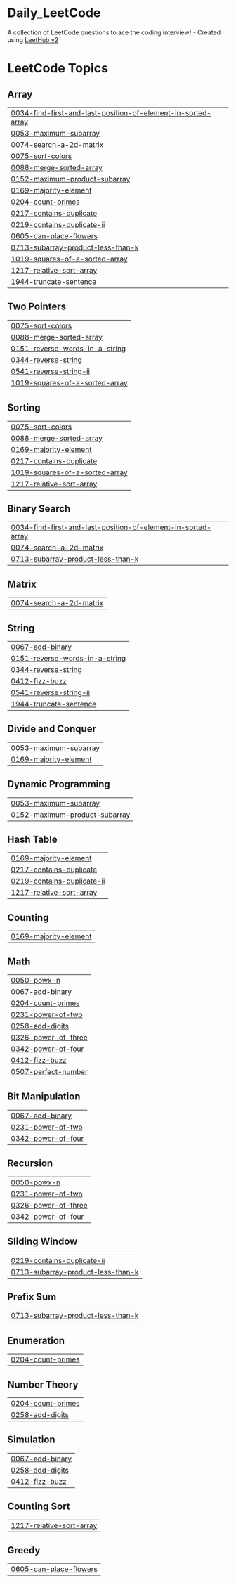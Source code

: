# Daily_LeetCode
A collection of LeetCode questions to ace the coding interview! - Created using [LeetHub v2](https://github.com/arunbhardwaj/LeetHub-2.0)

<!---LeetCode Topics Start-->
# LeetCode Topics
## Array
|  |
| ------- |
| [0034-find-first-and-last-position-of-element-in-sorted-array](https://github.com/pravin4422/Daily_LeetCode/tree/master/0034-find-first-and-last-position-of-element-in-sorted-array) |
| [0053-maximum-subarray](https://github.com/pravin4422/Daily_LeetCode/tree/master/0053-maximum-subarray) |
| [0074-search-a-2d-matrix](https://github.com/pravin4422/Daily_LeetCode/tree/master/0074-search-a-2d-matrix) |
| [0075-sort-colors](https://github.com/pravin4422/Daily_LeetCode/tree/master/0075-sort-colors) |
| [0088-merge-sorted-array](https://github.com/pravin4422/Daily_LeetCode/tree/master/0088-merge-sorted-array) |
| [0152-maximum-product-subarray](https://github.com/pravin4422/Daily_LeetCode/tree/master/0152-maximum-product-subarray) |
| [0169-majority-element](https://github.com/pravin4422/Daily_LeetCode/tree/master/0169-majority-element) |
| [0204-count-primes](https://github.com/pravin4422/Daily_LeetCode/tree/master/0204-count-primes) |
| [0217-contains-duplicate](https://github.com/pravin4422/Daily_LeetCode/tree/master/0217-contains-duplicate) |
| [0219-contains-duplicate-ii](https://github.com/pravin4422/Daily_LeetCode/tree/master/0219-contains-duplicate-ii) |
| [0605-can-place-flowers](https://github.com/pravin4422/Daily_LeetCode/tree/master/0605-can-place-flowers) |
| [0713-subarray-product-less-than-k](https://github.com/pravin4422/Daily_LeetCode/tree/master/0713-subarray-product-less-than-k) |
| [1019-squares-of-a-sorted-array](https://github.com/pravin4422/Daily_LeetCode/tree/master/1019-squares-of-a-sorted-array) |
| [1217-relative-sort-array](https://github.com/pravin4422/Daily_LeetCode/tree/master/1217-relative-sort-array) |
| [1944-truncate-sentence](https://github.com/pravin4422/Daily_LeetCode/tree/master/1944-truncate-sentence) |
## Two Pointers
|  |
| ------- |
| [0075-sort-colors](https://github.com/pravin4422/Daily_LeetCode/tree/master/0075-sort-colors) |
| [0088-merge-sorted-array](https://github.com/pravin4422/Daily_LeetCode/tree/master/0088-merge-sorted-array) |
| [0151-reverse-words-in-a-string](https://github.com/pravin4422/Daily_LeetCode/tree/master/0151-reverse-words-in-a-string) |
| [0344-reverse-string](https://github.com/pravin4422/Daily_LeetCode/tree/master/0344-reverse-string) |
| [0541-reverse-string-ii](https://github.com/pravin4422/Daily_LeetCode/tree/master/0541-reverse-string-ii) |
| [1019-squares-of-a-sorted-array](https://github.com/pravin4422/Daily_LeetCode/tree/master/1019-squares-of-a-sorted-array) |
## Sorting
|  |
| ------- |
| [0075-sort-colors](https://github.com/pravin4422/Daily_LeetCode/tree/master/0075-sort-colors) |
| [0088-merge-sorted-array](https://github.com/pravin4422/Daily_LeetCode/tree/master/0088-merge-sorted-array) |
| [0169-majority-element](https://github.com/pravin4422/Daily_LeetCode/tree/master/0169-majority-element) |
| [0217-contains-duplicate](https://github.com/pravin4422/Daily_LeetCode/tree/master/0217-contains-duplicate) |
| [1019-squares-of-a-sorted-array](https://github.com/pravin4422/Daily_LeetCode/tree/master/1019-squares-of-a-sorted-array) |
| [1217-relative-sort-array](https://github.com/pravin4422/Daily_LeetCode/tree/master/1217-relative-sort-array) |
## Binary Search
|  |
| ------- |
| [0034-find-first-and-last-position-of-element-in-sorted-array](https://github.com/pravin4422/Daily_LeetCode/tree/master/0034-find-first-and-last-position-of-element-in-sorted-array) |
| [0074-search-a-2d-matrix](https://github.com/pravin4422/Daily_LeetCode/tree/master/0074-search-a-2d-matrix) |
| [0713-subarray-product-less-than-k](https://github.com/pravin4422/Daily_LeetCode/tree/master/0713-subarray-product-less-than-k) |
## Matrix
|  |
| ------- |
| [0074-search-a-2d-matrix](https://github.com/pravin4422/Daily_LeetCode/tree/master/0074-search-a-2d-matrix) |
## String
|  |
| ------- |
| [0067-add-binary](https://github.com/pravin4422/Daily_LeetCode/tree/master/0067-add-binary) |
| [0151-reverse-words-in-a-string](https://github.com/pravin4422/Daily_LeetCode/tree/master/0151-reverse-words-in-a-string) |
| [0344-reverse-string](https://github.com/pravin4422/Daily_LeetCode/tree/master/0344-reverse-string) |
| [0412-fizz-buzz](https://github.com/pravin4422/Daily_LeetCode/tree/master/0412-fizz-buzz) |
| [0541-reverse-string-ii](https://github.com/pravin4422/Daily_LeetCode/tree/master/0541-reverse-string-ii) |
| [1944-truncate-sentence](https://github.com/pravin4422/Daily_LeetCode/tree/master/1944-truncate-sentence) |
## Divide and Conquer
|  |
| ------- |
| [0053-maximum-subarray](https://github.com/pravin4422/Daily_LeetCode/tree/master/0053-maximum-subarray) |
| [0169-majority-element](https://github.com/pravin4422/Daily_LeetCode/tree/master/0169-majority-element) |
## Dynamic Programming
|  |
| ------- |
| [0053-maximum-subarray](https://github.com/pravin4422/Daily_LeetCode/tree/master/0053-maximum-subarray) |
| [0152-maximum-product-subarray](https://github.com/pravin4422/Daily_LeetCode/tree/master/0152-maximum-product-subarray) |
## Hash Table
|  |
| ------- |
| [0169-majority-element](https://github.com/pravin4422/Daily_LeetCode/tree/master/0169-majority-element) |
| [0217-contains-duplicate](https://github.com/pravin4422/Daily_LeetCode/tree/master/0217-contains-duplicate) |
| [0219-contains-duplicate-ii](https://github.com/pravin4422/Daily_LeetCode/tree/master/0219-contains-duplicate-ii) |
| [1217-relative-sort-array](https://github.com/pravin4422/Daily_LeetCode/tree/master/1217-relative-sort-array) |
## Counting
|  |
| ------- |
| [0169-majority-element](https://github.com/pravin4422/Daily_LeetCode/tree/master/0169-majority-element) |
## Math
|  |
| ------- |
| [0050-powx-n](https://github.com/pravin4422/Daily_LeetCode/tree/master/0050-powx-n) |
| [0067-add-binary](https://github.com/pravin4422/Daily_LeetCode/tree/master/0067-add-binary) |
| [0204-count-primes](https://github.com/pravin4422/Daily_LeetCode/tree/master/0204-count-primes) |
| [0231-power-of-two](https://github.com/pravin4422/Daily_LeetCode/tree/master/0231-power-of-two) |
| [0258-add-digits](https://github.com/pravin4422/Daily_LeetCode/tree/master/0258-add-digits) |
| [0326-power-of-three](https://github.com/pravin4422/Daily_LeetCode/tree/master/0326-power-of-three) |
| [0342-power-of-four](https://github.com/pravin4422/Daily_LeetCode/tree/master/0342-power-of-four) |
| [0412-fizz-buzz](https://github.com/pravin4422/Daily_LeetCode/tree/master/0412-fizz-buzz) |
| [0507-perfect-number](https://github.com/pravin4422/Daily_LeetCode/tree/master/0507-perfect-number) |
## Bit Manipulation
|  |
| ------- |
| [0067-add-binary](https://github.com/pravin4422/Daily_LeetCode/tree/master/0067-add-binary) |
| [0231-power-of-two](https://github.com/pravin4422/Daily_LeetCode/tree/master/0231-power-of-two) |
| [0342-power-of-four](https://github.com/pravin4422/Daily_LeetCode/tree/master/0342-power-of-four) |
## Recursion
|  |
| ------- |
| [0050-powx-n](https://github.com/pravin4422/Daily_LeetCode/tree/master/0050-powx-n) |
| [0231-power-of-two](https://github.com/pravin4422/Daily_LeetCode/tree/master/0231-power-of-two) |
| [0326-power-of-three](https://github.com/pravin4422/Daily_LeetCode/tree/master/0326-power-of-three) |
| [0342-power-of-four](https://github.com/pravin4422/Daily_LeetCode/tree/master/0342-power-of-four) |
## Sliding Window
|  |
| ------- |
| [0219-contains-duplicate-ii](https://github.com/pravin4422/Daily_LeetCode/tree/master/0219-contains-duplicate-ii) |
| [0713-subarray-product-less-than-k](https://github.com/pravin4422/Daily_LeetCode/tree/master/0713-subarray-product-less-than-k) |
## Prefix Sum
|  |
| ------- |
| [0713-subarray-product-less-than-k](https://github.com/pravin4422/Daily_LeetCode/tree/master/0713-subarray-product-less-than-k) |
## Enumeration
|  |
| ------- |
| [0204-count-primes](https://github.com/pravin4422/Daily_LeetCode/tree/master/0204-count-primes) |
## Number Theory
|  |
| ------- |
| [0204-count-primes](https://github.com/pravin4422/Daily_LeetCode/tree/master/0204-count-primes) |
| [0258-add-digits](https://github.com/pravin4422/Daily_LeetCode/tree/master/0258-add-digits) |
## Simulation
|  |
| ------- |
| [0067-add-binary](https://github.com/pravin4422/Daily_LeetCode/tree/master/0067-add-binary) |
| [0258-add-digits](https://github.com/pravin4422/Daily_LeetCode/tree/master/0258-add-digits) |
| [0412-fizz-buzz](https://github.com/pravin4422/Daily_LeetCode/tree/master/0412-fizz-buzz) |
## Counting Sort
|  |
| ------- |
| [1217-relative-sort-array](https://github.com/pravin4422/Daily_LeetCode/tree/master/1217-relative-sort-array) |
## Greedy
|  |
| ------- |
| [0605-can-place-flowers](https://github.com/pravin4422/Daily_LeetCode/tree/master/0605-can-place-flowers) |
<!---LeetCode Topics End-->
